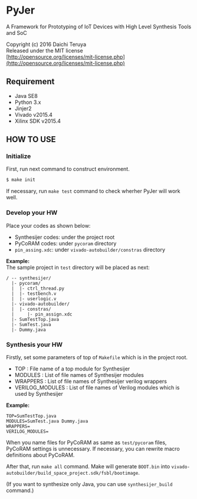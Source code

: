 PyJer
=====

A Framework for Prototyping of IoT Devices
with High Level Synthesis Tools and SoC  

Copyright (c) 2016 Daichi Teruya  
Released under the MIT license  
[http://opensource.org/licenses/mit-license.php](http://opensource.org/licenses/mit-license.php)

## Requirement
 * Java SE8
 * Python 3.x
 * Jinjer2
 * Vivado v2015.4
 * Xilinx SDK v2015.4

## HOW TO USE
### Initialize
First, run next command to construct environment.
``` bash
$ make init
```

If necessary, run `make test` command to check wherher
PyJer will work well.

### Develop your HW
Place your codes as shown below:

 * Synthesijer codes: under the project root
 * PyCoRAM codes: under `pycoram` directory
 * `pin_assing.xdc`: under `vivado-autobuilder/constras` directory

**Example:**  
The sample project in `test` directory will be placed as next:
```
/ -- synthesijer/
  |- pycoram/
  |  |- ctrl_thread.py
  |  |- testbench.v
  |  |- userlogic.v
  |- vivado-autobuilder/
  |  |- constras/
  |     |- pin_assign.xdc
  |- SumTestTop.java
  |- SumTest.java
  |- Dummy.java
```

### Synthesis your HW
Firstly, set some parameters of top of `Makefile` which is in the project root.

 * TOP : File name of a top module for Synthesijer
 * MODULES : List of file names of Synthesijer modules
 * WRAPPERS : List of file names of Synthesijer verilog wrappers
 * VERILOG\_MODULES : List of file names of Verilog modules which is used by Synthesijer

**Example:**  
``` make
TOP=SumTestTop.java
MODULES=SumTest.java Dummy.java
WRAPPERS=
VERILOG_MODULES=
```

When you name files for PyCoRAM as same as `test/pycoram` files, PyCoRAM settings is
unnecessary.
If necessary, you can rewrite macro definitions about PyCoRAM.


After that, run `make all` command. Make will generate `BOOT.bin` into `vivado-autobuilder/build_space_project.sdk/fsbl/bootimage`.

(If you want to synthesize only Java, you can use `synthesijer_build` command.)

